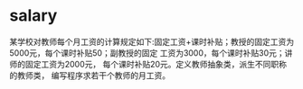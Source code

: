 # salary
某学校对教师每个月工资的计算规定如下:固定工资+课时补贴；教授的固定工资为5000元，每个课时补贴50；副教授的固定 工资为3000，每个课时补贴30元；讲师的固定工资为2000元， 每个课时补贴20元。定义教师抽象类，派生不同职称的教师类， 编写程序求若干个教师的月工资。 
